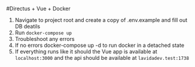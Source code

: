 #Directus + Vue + Docker
1. Navigate to project root and create a copy of .env.example and fill out DB deatils
2. Run `docker-compose up`
3. Troubleshoot any errors
4. If no errors docker-compose up -d to run docker in a detached state
5. If everything runs like it should the Vue app is available at `localhost:3000`
and the api should be available at `lavidadev.test:1738`
